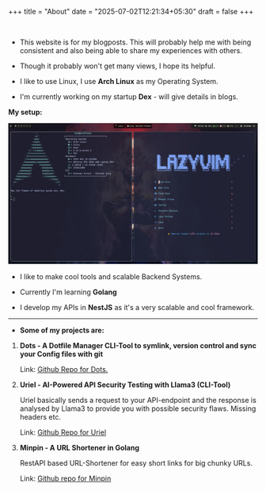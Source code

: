 +++
title = "About"
date = "2025-07-02T12:21:34+05:30"
draft = false
+++

</br>

-  This website is for my blogposts. This will probably help me with being consistent and also being 
able to share my experiences with others.

- Though it probably won't get many views, I hope its helpful.

- I like to use Linux, I use **Arch Linux** as my Operating System.

- I'm currently working on my startup **Dex** - will give details in blogs.

**My setup:** 

![alt text](../images/archsetup.png)

- I like to make cool tools and scalable Backend Systems.

- Currently I'm learning **Golang**

- I develop my APIs in **NestJS** as it's a very scalable and cool framework.
---
- **Some of my projects are:** 

1. **Dots - A Dotfile Manager CLI-Tool to symlink, version control and sync your
Config files with git**

    Link: [Github Repo for Dots.](https://github.com/Ethics03/Dots)

2. **Uriel - AI-Powered API Security Testing with Llama3 (CLI-Tool)**

    Uriel basically sends a request to your API-endpoint and the response
    is analysed by Llama3 to provide you with possible security flaws.
    Missing headers etc.

    Link: [Github Repo for Uriel](https://github.com/Ethics03/Uriel)

3. **Minpin - A URL Shortener in Golang**

    RestAPI based URL-Shortener for easy short links for big chunky URLs.

    Link: [Github repo for Minpin](https://github.com/Ethics03/Minpin)



